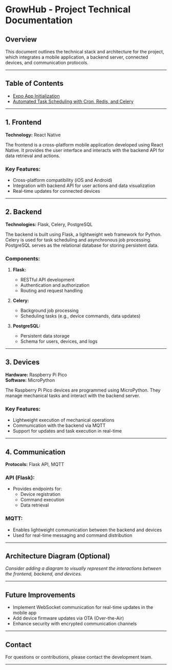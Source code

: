 # GrowHub - Project Technical Documentation

## Overview
This document outlines the technical stack and architecture for the project, which integrates a mobile application, a backend server, connected devices, and communication protocols.

---

## Table of Contents

- [Expo App Initialization](front/README.md)
- [Automated Task Scheduling with Cron, Redis, and Celery](docs/automated_task_scheduling.md)

---

## 1. Frontend
**Technology:** React Native

The frontend is a cross-platform mobile application developed using React Native. It provides the user interface and interacts with the backend API for data retrieval and actions.

### Key Features:
- Cross-platform compatibility (iOS and Android)
- Integration with backend API for user actions and data visualization
- Real-time updates for connected devices

---

## 2. Backend
**Technologies:** Flask, Celery, PostgreSQL

The backend is built using Flask, a lightweight web framework for Python. Celery is used for task scheduling and asynchronous job processing. PostgreSQL serves as the relational database for storing persistent data.

### Components:
1. **Flask:**
   - RESTful API development
   - Authentication and authorization
   - Routing and request handling

2. **Celery:**
   - Background job processing
   - Scheduling tasks (e.g., device commands, data updates)

3. **PostgreSQL:**
   - Persistent data storage
   - Schema for users, devices, and logs

---

## 3. Devices
**Hardware:** Raspberry Pi Pico  
**Software:** MicroPython

The Raspberry Pi Pico devices are programmed using MicroPython. They manage mechanical tasks and interact with the backend server.

### Key Features:
- Lightweight execution of mechanical operations
- Communication with the backend via MQTT
- Support for updates and task execution in real-time

---

## 4. Communication
**Protocols:** Flask API, MQTT

### API (Flask):
- Provides endpoints for:
  - Device registration
  - Command execution
  - Data retrieval

### MQTT:
- Enables lightweight communication between the backend and devices
- Used for real-time messaging and command distribution

---

## Architecture Diagram (Optional)
_Consider adding a diagram to visually represent the interactions between the frontend, backend, and devices._

---

## Future Improvements
- Implement WebSocket communication for real-time updates in the mobile app
- Add device firmware updates via OTA (Over-the-Air)
- Enhance security with encrypted communication channels

---

## Contact
For questions or contributions, please contact the development team.

---

